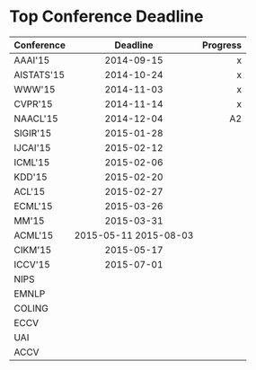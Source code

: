 Top Conference Deadline
=====
| Conference        | Deadline           | Progress  |
| ------------- |:-------------:| -----:|
|AAAI'15 | 2014-09-15 | x |
|AISTATS'15 | 2014-10-24 | x |
|WWW'15 | 2014-11-03 | x |
|CVPR'15 | 2014-11-14 | x |
|NAACL'15 | 2014-12-04 | A2|
|SIGIR'15 | 2015-01-28||
|IJCAI'15 | 2015-02-12||
|ICML'15 | 2015-02-06||
|KDD'15 | 2015-02-20||
|ACL'15 | 2015-02-27||
|ECML'15 | 2015-03-26||
|MM'15 | 2015-03-31||
|ACML'15 | 2015-05-11 2015-08-03||
|CIKM'15 | 2015-05-17||
|ICCV'15 | 2015-07-01||
|NIPS|||
|EMNLP|||
|COLING|||
|ECCV|||
|UAI|||
|ACCV|||



